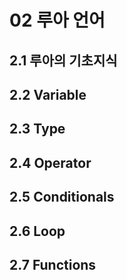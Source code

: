 # 02 루아 언어

## 2.1 루아의 기초지식

## 2.2 Variable

## 2.3 Type

## 2.4 Operator

## 2.5 Conditionals

## 2.6 Loop

## 2.7 Functions
